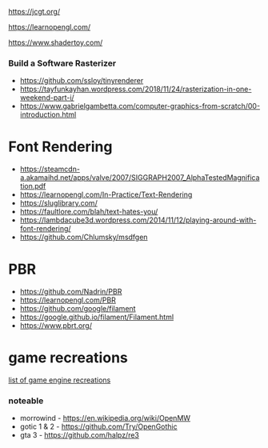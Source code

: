 
https://jcgt.org/

https://learnopengl.com/

https://www.shadertoy.com/

### Build a Software Rasterizer
* https://github.com/ssloy/tinyrenderer
* https://tayfunkayhan.wordpress.com/2018/11/24/rasterization-in-one-weekend-part-i/
* https://www.gabrielgambetta.com/computer-graphics-from-scratch/00-introduction.html

# Font Rendering
* https://steamcdn-a.akamaihd.net/apps/valve/2007/SIGGRAPH2007_AlphaTestedMagnification.pdf
* https://learnopengl.com/In-Practice/Text-Rendering
* https://sluglibrary.com/
* https://faultlore.com/blah/text-hates-you/
* https://lambdacube3d.wordpress.com/2014/11/12/playing-around-with-font-rendering/
* https://github.com/Chlumsky/msdfgen

# PBR
* https://github.com/Nadrin/PBR
* https://learnopengl.com/PBR
* https://github.com/google/filament
* https://google.github.io/filament/Filament.html
* https://www.pbrt.org/

# game recreations
[list of game engine recreations](https://en.wikipedia.org/wiki/List_of_game_engine_recreations)

### noteable
* morrowind - https://en.wikipedia.org/wiki/OpenMW
* gotic 1 & 2 - https://github.com/Try/OpenGothic
* gta 3 - https://github.com/halpz/re3


